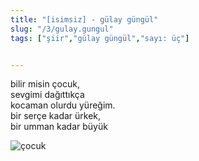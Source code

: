 ```yaml
---
title: "[isimsiz] - gülay güngül"
slug: "/3/gulay.gungul"
tags: ["şiir","gülay güngül","sayı: üç"]


---
```

bilir misin çocuk,    
sevgimi dağıttıkça  
kocaman olurdu yüreğim.  
bir serçe kadar ürkek,  
bir umman kadar büyük


![çocuk](/img/ky03_16.jpg)